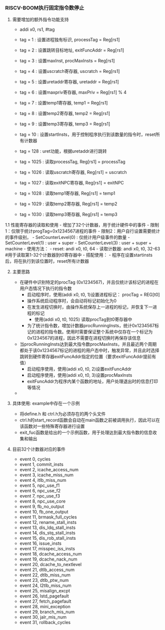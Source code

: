 ### RISCV-BOOM执行固定指令数停止
1. 需要增加的额外指令功能支持
    - addi x0, rs1, #tag
    - tag = 1 : 设置进程独有标识, processTag = Reg[rs1]
    - tag = 2 : 设置跳转目标地址, exitFuncAddr = Reg[rs1]
    - tag = 3 : 设置maxInst, procMaxInsts = Reg[rs1]

    - tag = 4 : 设置uscratch寄存器, uscratch = Reg[rs1]
    - tag = 5 : 设置uretaddr寄存器, uretaddr = Reg[rs1]
    - tag = 6 : 设置maxpriv寄存器,  maxPriv = Reg[rs1] % 4

    - tag = 7 : 设置temp1寄存器, temp1 = Reg[rs1]
    - tag = 8 : 设置temp2寄存器, temp2 = Reg[rs1]
    - tag = 9 : 设置temp3寄存器, temp3 = Reg[rs1]
    - tag = 10 : 设置startInsts，用于控制程序执行到该数量的指令时，reset所有计数器


    - tag = 128 : uret功能，根据uretaddr进行跳转


    - tag = 1025 : 读取processTag, Reg[rs1] = processTag
    - tag = 1026 : 读取uscratch寄存器, Reg[rs1] = uscratch
    - tag = 1027 : 读取exitNPC寄存器, Reg[rs1] = exitNPC

    - tag = 1028 : 读取temp1寄存器, Reg[rs1] = temp1
    - tag = 1029 : 读取temp2寄存器, Reg[rs1] = temp2
    - tag = 1030 : 读取temp3寄存器, Reg[rs1] = temp3

1.1 性能寄存器的读取和使用
    - 增加了32个计数器，用于统计硬件中的事件
    - 限制1：仅限于统计progTag=0x1234567进程的事件
    - 限制2：用户自行设置需要统计的事件级别，
        - SetCounterLevel(0) : 仅统计用户级事件的数量
        - SetCounterLevel(1) : user + super
        - SetCounterLevel(3) : user + super + machine
    - 使用方法：
        - reset: andi x0, t0, 64
        - 读取计数器: andi x0, t0, 32-63  #用于读取第1-32个计数器到t0寄存器中
    - 搭配使用：
        - 程序在设置startinsts后，将在执行到该位置时，reset所有计数器


2. 主要思路
    - 在硬件中识别特定的procTag (0x1234567)，并且仅统计该标记的进程在用户态情况下执行的指令数
        - 启动程序时，使用(addi x0, t0, 1)设置进程标记： procTag = REG[t0]
        - 操作系统启动程序时，会自动将标记初始化为0
        - 在发生进程切换时，由操作系统保存上一进程的标记，并恢复下一进程的标记
            - 使用(addi x0, t0, 1025) 读取procTag到t0寄存器中
        - 为了统计指令数，增加计数器procRunningInsts，统计0x1234567标记的进程的指令数。使用时需要保证整个系统中仅存在一个标记为0x1234567的进程，因此不需要在进程切换时再保存该信息
    - 当procRunningInsts达到最大指令数procMaxInsts，并且最近两个周期都处于该0x1234567标记的进程的用户态中时，触发异常，并且此时选择跳转到硬件寄存器exitFuncAddr指定的位置（要求exitFuncAddr提前有值）
        - 启动程序使用，使用(addi x0, t0, 2)设置exitFuncAddr
        - 启动程序使用，使用(addi x0, t0, 3)设置procMaxInsts
        - exitFuncAddr为程序内某个函数的地址，用户处理退出时的信息打印等情况
    - 

3. 具体使用: example中存在一个示例
    - 将define.h 和 ctrl.h为必须存在的两个头文件
    - ctrl.h的start_record函数会自动在main函数之前被调用执行，因此可以在该函数对一些特殊寄存器进行设置
    - exit_fuc函数是给出的一个示例函数，用于处理达到最大指令数的信息收集和输出


4. 目前32个计数器对应的事件
    - event 0,  cycles
    - event 1,  commit_insts
    - event 2,  icache_access_num
    - event 3,  icache_miss_num
    - event 4,  itlb_miss_num
    - event 5,  npc_use_f1
    - event 6,  npc_use_f2
    - event 7,  npc_use_f3
    - event 8,  npc_use_core
    - event 9,  fb_no_output
    - event 10, fb_one_output
    - event 11, brmask_full_cycles 
    - event 12, rename_stall_insts
    - event 13, dis_ldq_stall_insts
    - event 14, dis_stq_stall_insts
    - event 15, dis_rob_stall_insts
    - event 16, issue_insts
    - event 17, misspec_iss_insts
    - event 18, dcache_access_num
    - event 19, dcache_nack_num
    - event 20, dcache_to_nextlevel
    - event 21, dtlb_access_num
    - event 22, dtlb_miss_num
    - event 23, dtlb_ptw_num
    - event 24, l2tlb_miss_num
    - event 25, misalign_excpt
    - event 26, lstd_pagefault
    - event 27, fetch_pagefault
    - event 28, mini_exception
    - event 29, branch_mis_num
    - event 30, jalr_mis_num
    - event 31, rollback_cycles